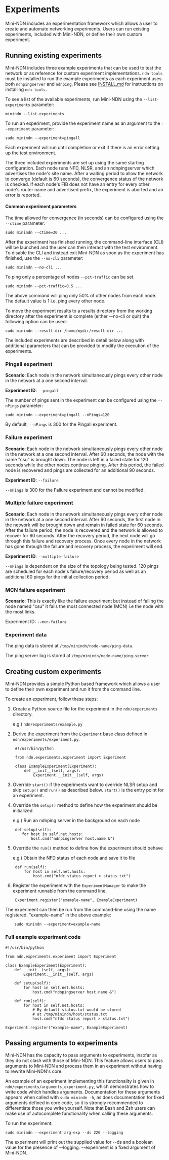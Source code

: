 Experiments
===========

Mini-NDN includes an experimentation framework which allows a user to create and automate
networking experiments. Users can run existing experiments, included with Mini-NDN, or define
their own custom experiment.

## Running existing experiments

Mini-NDN includes three example experiments that can be used to test the network or as reference
for custom experiment implementations. `ndn-tools` must be installed to run the example
experiments as each experiment uses both `ndnpingserver` and `ndnping`. Please see
[INSTALL.md](../INSTALL.md) for instructions on installing `ndn-tools`.

To see a list of the available experiments, run Mini-NDN using the `--list-experiments` parameter:

    minindn --list-experiments

To run an experiment, provide the experiment name as an argument to the `--experiment` parameter:

    sudo minindn --experiment=pingall

Each experiment will run until completion or exit if there is an error setting up the
test environment.

The three included experiments are set up using the same starting
configuration. Each node runs NFD, NLSR, and an ndnpingserver which advertises the node's
site name. After a waiting period to allow the network to converge (default is 60 seconds),
the convergence status of the network is checked. If each node's FIB does not have an entry
for every other node's router name and advertised prefix, the experiment is aborted and an error
is reported.

#### Common experiment parameters

The time allowed for convergence (in seconds) can be configured using the `--ctime` parameter:

    sudo minindn --ctime=30 ...

After the experiment has finished running, the command-line interface (CLI) will be launched and the
user can then interact with the test environment. To disable the CLI and instead exit Mini-NDN
as soon as the experiment has finished, use the `--no-cli` parameter:

    sudo minindn --no-cli ...

To ping only a percentage of nodes `--pct-traffic` can be set.

    sudo minindn --pct-traffic=0.5 ...

The above command will ping only 50% of other nodes from each node.
The default value is 1 i.e. ping every other node.

To move the experiment results to a results directory from the working directory
after the experiment is complete (either --no-cli or quit) the following option
can be used:

    sudo minindn --result-dir /home/mydir/result-dir ...

The included experiments are described in detail below along with additional
parameters that can be provided to modify the execution of the experiments.

### Pingall experiment

**Scenario**: Each node in the network simultaneously pings every other node in the network at a
one second interval.

**Experiment ID**: `--pingall`

The number of pings sent in the experiment can be configured using the `--nPings` parameter:

    sudo minindn --experiment=pingall --nPings=120

By default, `--nPings` is 300 for the Pingall experiment.

### Failure experiment

**Scenario**: Each node in the network simultaneously pings every other node in the network at a
one second interval. After 60 seconds, the node with the name "csu" is brought down. The node is
left in a failed state for 120 seconds while the other nodes continue pinging. After this period,
the failed node is recovered and pings are collected for an additional 90 seconds.

**Experiment ID**: `--failure`

`--nPings` is 300 for the Failure experiment and cannot be modified.

### Multiple failure experiment

**Scenario**: Each node in the network simultaneously pings every other node in the network at a
one second interval. After 60 seconds, the first node in the network will be brought down and remain
in failed state for 60 seconds. After the failure period, the node is recovered and the network
is allowed to recover for 60 seconds. After the recovery period, the next node will go through this
failure and recovery process. Once every node in the network has gone through the failure and
recovery process, the experiment will end.

**Experiment ID**: `--multiple-failure`

`--nPings` is dependent on the size of the topology being tested. 120 pings are scheduled for
each node's failure/recovery period as well as an additional 60 pings for the initial collection
period.

### MCN failure experiment

**Scenario**: This is exactly like the failure experiment but instead of failing the node named "csu" it fails the most connected node (MCN) i.e the node with the most links.

Experiment ID: `--mcn-failure`

### Experiment data

The ping data is stored at `/tmp/minindn/node-name/ping-data`.

The ping server log is stored at `/tmp/minindn/node-name/ping-server`

## Creating custom experiments

Mini-NDN provides a simple Python based framework which allows a user to define their own experiment
and run it from the command line.

To create an experiment, follow these steps:

1. Create a Python source file for the experiment in the `ndn/experiments` directory.

   e.g.) `ndn/experiments/example.py`

2. Derive the experiment from the `Experiment` base class defined in
   `ndn/experiments/experiment.py`.

        #!/usr/bin/python

        from ndn.experiments.experiment import Experiment

        class ExampleExperiment(Experiment):
            def __init__(self, args):
                Experiment.__init__(self, args)

3. Override `start()` if the experiments want to override NLSR setup and skip `setup()` and `run()`
as described below. `start()` is the entry point for an experiment.

4. Override the `setup()` method to define how the experiment should be initialized

   e.g.) Run an ndnping server in the background on each node

        def setup(self):
           for host in self.net.hosts:
               host.cmd("ndnpingserver host.name &")


5. Override the `run()` method to define how the experiment should behave

    e.g.) Obtain the NFD status of each node and save it to file

        def run(self):
            for host in self.net.hosts:
                host.cmd("nfdc status report > status.txt")

6. Register the experiment with the `ExperimentManager` to make the experiment runnable from the
command line.

        Experiment.register("example-name", ExampleExperiment)

The experiment can then be run from the command-line using the name registered.
"example-name" in the above example:

        sudo minindn --experiment=example-name

### Full example experiment code

    #!/usr/bin/python

    from ndn.experiments.experiment import Experiment

    class ExampleExperiment(Experiment):
        def __init__(self, args):
            Experiment.__init__(self, args)

        def setup(self):
            for host in self.net.hosts:
                host.cmd("ndnpingserver host.name &")

        def run(self):
            for host in self.net.hosts:
                # By default status.txt would be stored
                # at /tmp/minindn/host/status.txt
                host.cmd("nfdc status report > status.txt")

    Experiment.register("example-name", ExampleExperiment)

## Passing arguments to experiments

Mini-NDN has the capacity to pass arguments to experiments, insofar
as they do not clash with those of Mini-NDN. This feature
allows users to pass arguments to Mini-NDN and process them in an
experiment without having to rewrite Mini-NDN's core.

An example of an experiment implementing this functionality is given in
`ndn/experiments/arguments_experiment.py`, which demonstrates how to
write code which handles arguments. Documentation for these arguments
appears when called with `sudo minindn -h`, as does documentation for
fixed arguments defined in core code, so it is strongly recommended to
differentiate those you write yourself. Note that Bash and Zsh users
can make use of autocomplete functionality when calling these arguments.

To run the experiment:

    sudo minindn --experiment arg-exp --ds 226 --logging

The experiment will print out the supplied value for --ds and a boolean
value for the presence of --logging. --experiment is a fixed argument of
Mini-NDN.